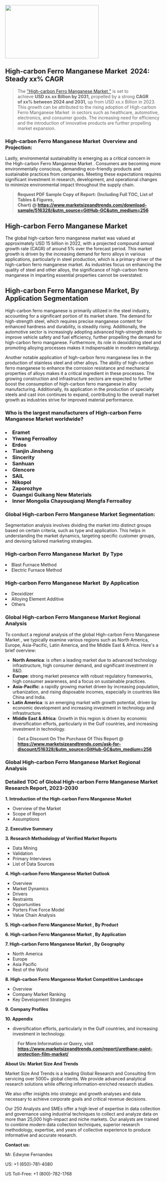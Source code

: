 <p><img class="alignnone size-medium wp-image-20088" src="https://ffe5etoiles.com/wp-content/uploads/2024/12/MST1-300x171.png" alt="" width="300" height="171" /></p><h2 id="ember46" class="ember-view reader-text-block__heading-2">High-carbon Ferro Manganese Market &nbsp;2024: Steady&nbsp;xx% CAGR</h2><blockquote id="ember47" class="ember-view reader-text-block__blockquote">The&nbsp;<a class="app-aware-link " href="https://www.marketsizeandtrends.com/download-sample/516328/&utm_source=GitHub-GC&utm_medium=256" target="_blank" data-test-app-aware-link="">"High-carbon Ferro Manganese Market "</a>&nbsp;is set to achieve&nbsp;<strong>USD&nbsp;xx.xx&nbsp;Billion by 2031,</strong>&nbsp;propelled by a strong&nbsp;<strong>CAGR of&nbsp;xx% between 2024 and 2031,</strong>&nbsp;up from USD xx.x Billion in 2023. This growth can be attributed to the rising adoption of&nbsp;High-carbon Ferro Manganese Market &nbsp;in sectors such as healthcare, automotive, electronics, and consumer goods. The increasing need for efficiency and the introduction of innovative products are further propelling market expansion.</blockquote><h3 id="ember48" class="ember-view reader-text-block__heading-3">High-carbon Ferro Manganese Market &nbsp;Overview and Projection:</h3><p id="ember49" class="ember-view reader-text-block__paragraph">Lastly, environmental sustainability is emerging as a critical concern in the&nbsp;High-carbon Ferro Manganese Market . Consumers are becoming more environmentally conscious, demanding eco-friendly products and sustainable practices from companies. Meeting these expectations requires significant investment in research, development, and operational changes to minimize environmental impact throughout the supply chain.</p><blockquote id="ember50" class="ember-view reader-text-block__blockquote"><strong>Request PDF Sample Copy of Report: (Including Full TOC, List of Tables &amp; Figures, Chart)&nbsp;@&nbsp;<strong><a href="https://www.marketsizeandtrends.com/download-sample/516328/&utm_source=GitHub-GC&utm_medium=256" target="_blank">https://www.marketsizeandtrends.com/download-sample/516328/&utm_source=GitHub-GC&utm_medium=256</a></strong></strong></blockquote><h3 class=""> <h2>High-carbon Ferro Manganese Market</h2><p>The global high-carbon ferro manganese market was valued at approximately USD 15 billion in 2022, with a projected compound annual growth rate (CAGR) of around 5% over the forecast period. This market growth is driven by the increasing demand for ferro alloys in various applications, particularly in steel production, which is a primary driver of the high-carbon ferro manganese market. As industries focus on enhancing the quality of steel and other alloys, the significance of high-carbon ferro manganese in imparting essential properties cannot be overstated.</p><h2>High-carbon Ferro Manganese Market, By Application Segmentation</h2><p>High-carbon ferro manganese is primarily utilized in the steel industry, accounting for a significant portion of its market share. The demand for high-strength steel, which requires precise manganese content for enhanced hardness and durability, is steadily rising. Additionally, the automotive sector is increasingly adopting advanced high-strength steels to improve vehicle safety and fuel efficiency, further propelling the demand for high-carbon ferro manganese. Furthermore, its role in deoxidizing steel and promoting alloying processes makes it indispensable in modern metallurgy.</p><p>Another notable application of high-carbon ferro manganese lies in the production of stainless steel and other alloys. The ability of high-carbon ferro manganese to enhance the corrosion resistance and mechanical properties of alloys makes it a critical ingredient in these processes. The growing construction and infrastructure sectors are expected to further boost the consumption of high-carbon ferro manganese in alloy manufacturing. Additionally, its application in the production of specialty steels and cast iron continues to expand, contributing to the overall market growth as industries strive for improved material performance.</p></h3><h3 id="" class="">Who is the largest manufacturers of&nbsp;High-carbon Ferro Manganese Market worldwide?</h3><h3 class=""></Li><Li>Eramet</Li><Li> Yiwang Ferroalloy</Li><Li> Erdos</Li><Li> Tianjin Jinsheng</Li><Li> Sincerity</Li><Li> Sanhuan</Li><Li> Glencore</Li><Li> SAIL</Li><Li> Nikopol</Li><Li> Zaporozhye</Li><Li> Guangxi Guikang New Materials</Li><Li> Inner Mongolia Chayouqianqi Mengfa Ferroalloy</h3><h3 id="ember53" class="ember-view reader-text-block__heading-3">Global&nbsp;High-carbon Ferro Manganese Market Segmentation:</h3><p id="ember54" class="ember-view reader-text-block__paragraph">Segmentation analysis involves dividing the market into distinct groups based on certain criteria, such as type and application. This helps in understanding the market dynamics, targeting specific customer groups, and devising tailored marketing strategies.</p><h3 id="" class="">High-carbon Ferro Manganese Market &nbsp;By Type</h3><p></Li><Li>Blast Furnace Method</Li><Li> Electric Furnace Method</p><h3 id="" class="">High-carbon Ferro Manganese Market &nbsp;By Application</h3><p class=""></Li><Li>Deoxidizer</Li><Li> Alloying Element Additive</Li><Li> Others</p><h3 id="ember62" class="ember-view reader-text-block__heading-3">Global High-carbon Ferro Manganese Market Regional Analysis</h3><p id="ember63" class="ember-view reader-text-block__paragraph">To conduct a regional analysis of the global High-carbon Ferro Manganese Market , we typically examine various regions such as North America, Europe, Asia-Pacific, Latin America, and the Middle East &amp; Africa. Here's a brief overview:</p><ul><li><strong>North America</strong>: is often a leading market due to advanced technology infrastructure, high consumer demand, and significant investment in R&amp;D.</li><li><strong>Europe</strong>: strong market presence with robust regulatory frameworks, high consumer awareness, and a focus on sustainable practices.</li><li><strong>Asia-Pacific</strong>: a rapidly growing market driven by increasing population, urbanization, and rising disposable incomes, especially in countries like China and India.</li><li><strong>Latin America</strong>: is an emerging market with growth potential, driven by economic development and increasing investment in technology and infrastructure.</li><li><strong>Middle East &amp; Africa</strong>: Growth in this region is driven by economic diversification efforts, particularly in the Gulf countries, and increasing investment in technology.</li></ul><blockquote id="ember61" class="ember-view reader-text-block__blockquote"><strong>Get a Discount On The Purchase Of This Report @ <strong><a href="https://html-cleaner.com/" target="">https://www.marketsizeandtrends.com/ask-for-discount/516328/&utm_source=GitHub-GC&utm_medium=256</a></strong></strong></blockquote><h3 id="ember62" class="ember-view reader-text-block__heading-3">Global High-carbon Ferro Manganese Market Regional Analysis</h3><h3 id="" class="">Detailed TOC of Global High-carbon Ferro Manganese Market Research Report, 2023-2030</h3><p id="" class=""><strong>1. Introduction of the High-carbon Ferro Manganese Market </strong></p><ul><li>Overview of the Market</li><li>Scope of Report</li><li>Assumptions</li></ul><p id="" class=""><strong>2. Executive Summary</strong></p><p id="" class=""><strong>3. Research Methodology of Verified Market Reports</strong></p><ul><li>Data Mining</li><li>Validation</li><li>Primary Interviews</li><li>List of Data Sources</li></ul><p id="" class=""><strong>4. High-carbon Ferro Manganese Market Outlook</strong></p><ul><li>Overview</li><li>Market Dynamics</li><li>Drivers</li><li>Restraints</li><li>Opportunities</li><li>Porters Five Force Model</li><li>Value Chain Analysis</li></ul><p id="" class=""><strong>5. High-carbon Ferro Manganese Market , By Product</strong></p><p id="" class=""><strong>6. High-carbon Ferro Manganese Market , By Application</strong></p><p id="" class=""><strong>7. High-carbon Ferro Manganese Market , By Geography</strong></p><ul><li>North America</li><li>Europe</li><li>Asia Pacific</li><li>Rest of the World</li></ul><p id="" class=""><strong>8. High-carbon Ferro Manganese Market Competitive Landscape</strong></p><ul><li>Overview</li><li>Company Market Ranking</li><li>Key Development Strategies</li></ul><p id="" class=""><strong>9. Company Profiles</strong></p><p id="" class=""><strong>10. Appendix</strong></p><ul><li>diversification efforts, particularly in the Gulf countries, and increasing investment in technology.</li></ul><blockquote id="ember65" class="ember-view reader-text-block__blockquote"><strong>For More Information or Query, visit <strong><strong><a href="https://html-cleaner.com/" target="">https://www.marketsizeandtrends.com/report/urethane-paint-protection-film-market/</a></strong></strong></strong></blockquote><p id="" class=""><strong>About Us: Market Size And Trends</strong></p><p id="" class="">Market Size And Trends is a leading Global Research and Consulting firm servicing over 5000+ global clients. We provide advanced analytical research solutions while offering information-enriched research studies.</p><p id="" class="">We also offer insights into strategic and growth analyses and data necessary to achieve corporate goals and critical revenue decisions.</p><p id="" class="">Our 250 Analysts and SMEs offer a high level of expertise in data collection and governance using industrial techniques to collect and analyze data on more than 25,000 high-impact and niche markets. Our analysts are trained to combine modern data collection techniques, superior research methodology, expertise, and years of collective experience to produce informative and accurate research.</p><p id="" class=""><strong>Contact us:</strong></p><p id="" class="">Mr. Edwyne Fernandes</p><p id="" class="">US: +1 (650)-781-4080</p><p id="" class="">US Toll-Free: +1 (800)-782-1768</p>
